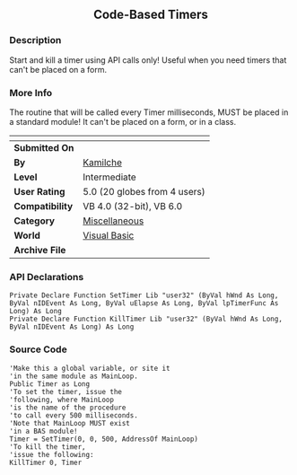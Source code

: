 ﻿<div align="center">

## Code\-Based Timers


</div>

### Description

Start and kill a timer using API calls only! Useful when you need timers that can't be placed on a form.
 
### More Info
 
The routine that will be called every Timer milliseconds, MUST be placed in a standard module! It can't be placed on a form, or in a class.


<span>             |<span>
---                |---
**Submitted On**   |
**By**             |[Kamilche](https://github.com/Planet-Source-Code/PSCIndex/blob/master/ByAuthor/kamilche.md)
**Level**          |Intermediate
**User Rating**    |5.0 (20 globes from 4 users)
**Compatibility**  |VB 4\.0 \(32\-bit\), VB 6\.0
**Category**       |[Miscellaneous](https://github.com/Planet-Source-Code/PSCIndex/blob/master/ByCategory/miscellaneous__1-1.md)
**World**          |[Visual Basic](https://github.com/Planet-Source-Code/PSCIndex/blob/master/ByWorld/visual-basic.md)
**Archive File**   |[](https://github.com/Planet-Source-Code/kamilche-code-based-timers__1-27184/archive/master.zip)

### API Declarations

```
Private Declare Function SetTimer Lib "user32" (ByVal hWnd As Long, ByVal nIDEvent As Long, ByVal uElapse As Long, ByVal lpTimerFunc As Long) As Long
Private Declare Function KillTimer Lib "user32" (ByVal hWnd As Long, ByVal nIDEvent As Long) As Long
```


### Source Code

```
'Make this a global variable, or site it
'in the same module as MainLoop.
Public Timer as Long
'To set the timer, issue the
'following, where MainLoop
'is the name of the procedure
'to call every 500 milliseconds.
'Note that MainLoop MUST exist
'in a BAS module!
Timer = SetTimer(0, 0, 500, AddressOf MainLoop)
'To kill the timer,
'issue the following:
KillTimer 0, Timer
```

